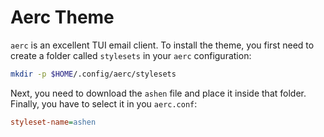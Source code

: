 # Aerc Theme

`aerc` is an excellent TUI email client. To install the theme,
you first need to create a folder called `stylesets` in your
`aerc` configuration:

```bash
mkdir -p $HOME/.config/aerc/stylesets
```

Next, you need to download the `ashen` file and place it inside
that folder. Finally, you have to select it in you `aerc.conf`:

```ini
styleset-name=ashen
```
